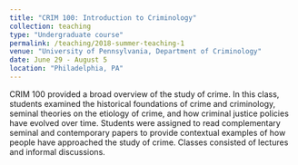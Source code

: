 ```yaml
---
title: "CRIM 100: Introduction to Criminology"
collection: teaching
type: "Undergraduate course"
permalink: /teaching/2018-summer-teaching-1
venue: "University of Pennsylvania, Department of Criminology"
date: June 29 - August 5
location: "Philadelphia, PA"
---
```


CRIM 100 provided a broad overview of the study of crime. In this class, students examined the historical foundations of crime and criminology, seminal theories on the etiology of crime, and how criminal justice policies have evolved over time. Students were assigned to read complementary seminal and contemporary papers to provide contextual examples of how people have approached the study of crime. Classes consisted of lectures and informal discussions.
